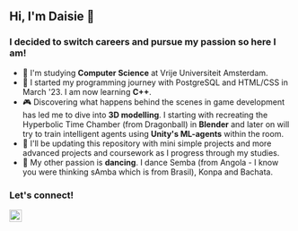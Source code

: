 ## Hi, I'm Daisie 👾

### I decided to switch careers and pursue my passion so here I am!

- 🔭 I'm studying <strong>Computer Science</strong> at Vrije Universiteit Amsterdam.
- 🌱 I started my programming journey with PostgreSQL and HTML/CSS in March '23. I am now learning <strong>C++</strong>.
- 🎮 Discovering what happens behind the scenes in game development has led me to dive into <strong>3D modelling</strong>. I starting with recreating the Hyperbolic Time Chamber (from Dragonball) in <strong>Blender</strong> and later on will try to train intelligent agents using <strong>Unity's ML-agents</strong> within the room. 
- 🤖 I'll be updating this repository with mini simple projects and more advanced projects and coursework as I progress through my studies.  
- 💃 My other passion is <strong>dancing</strong>. I dance Semba (from Angola - I know you were thinking sAmba which is from Brasil), Konpa and Bachata.

### Let's connect!

[<img align="left" alt="Linkedin Logo" width="22px" src="https://cdn.jsdelivr.net/npm/simple-icons@v3/icons/linkedin.svg" />][linkedin]

[linkedin]: https://linkedin.com/in/dace-kebzere/

